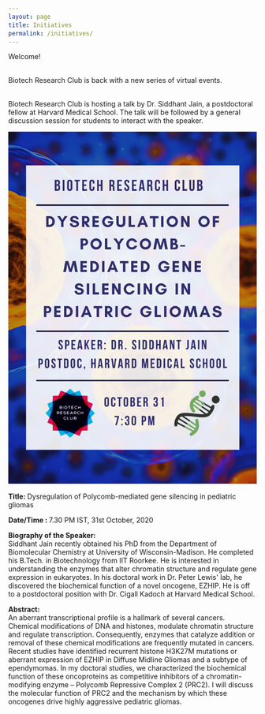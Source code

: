```yaml
---
layout: page
title: Initiatives
permalink: /initiatives/
---
```



Welcome! <br><br>

Biotech Research Club is back with a new series of virtual events.<br><br>

Biotech Research Club is hosting a talk by Dr. Siddhant Jain, a postdoctoral fellow at Harvard Medical School. The talk will be followed by a general discussion session for students to interact with the speaker. 

<img src="https://github.com/biotechstudentassociation/biotechresearchclub/blob/master/images/BRC Poster 31_10.png" width="600" />

<b> Title: </b> Dysregulation of Polycomb-mediated gene silencing in pediatric gliomas <br>

<b> Date/Time : </b> 7.30 PM IST, 31st October, 2020 <br>

<b> Biography of the Speaker: </b> <br>
Siddhant Jain recently obtained his PhD from the Department of Biomolecular Chemistry at University of Wisconsin-Madison. He completed his B.Tech. in Biotechnology from IIT Roorkee. He is interested in understanding the enzymes that alter chromatin structure and regulate gene expression in eukaryotes. In his doctoral work in Dr. Peter Lewis' lab, he discovered the biochemical function of a novel oncogene, EZHIP. He is off to a postdoctoral position with Dr. Cigall Kadoch at Harvard Medical School.   

  
<b> Abstract: </b> <br>
An aberrant transcriptional profile is a hallmark of several cancers. Chemical modifications of DNA and histones, modulate chromatin structure and regulate transcription. Consequently, enzymes that catalyze addition or removal of these chemical modifications are frequently mutated in cancers. Recent studies have identified recurrent histone H3K27M mutations or aberrant expression of EZHIP in Diffuse Midline Gliomas and a subtype of ependymomas. In my doctoral studies, we characterized the biochemical function of these oncoproteins as competitive inhibitors of a chromatin-modifying enzyme – Polycomb Repressive Complex 2 (PRC2). I will discuss the molecular function of PRC2 and the mechanism by which these oncogenes drive highly aggressive pediatric gliomas.  

